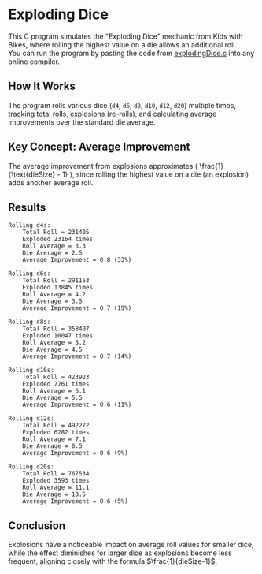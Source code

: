# Exploding Dice

This C program simulates the "Exploding Dice" mechanic from Kids with Bikes, where rolling the highest value on a die allows an additional roll.  
You can run the program by pasting the code from [explodingDice.c](explodingDice.c) into any online compiler.

## How It Works

The program rolls various dice (`d4`, `d6`, `d8`, `d10`, `d12`, `d20`) multiple times, tracking total rolls, explosions (re-rolls), and calculating average improvements over the standard die average.

## Key Concept: Average Improvement

The average improvement from explosions approximates \( \frac{1}{\text{dieSize} - 1} \), since rolling the highest value on a die (an explosion) adds another average roll.

## Results

```
Rolling d4s:
	Total Roll = 231405
	Exploded 23164 times
	Roll Average = 3.3
	Die Average = 2.5
	Average Improvement = 0.8 (33%)

Rolling d6s:
	Total Roll = 291153
	Exploded 13845 times
	Roll Average = 4.2
	Die Average = 3.5
	Average Improvement = 0.7 (19%)

Rolling d8s:
	Total Roll = 358407
	Exploded 10047 times
	Roll Average = 5.2
	Die Average = 4.5
	Average Improvement = 0.7 (14%)

Rolling d10s:
	Total Roll = 423923
	Exploded 7761 times
	Roll Average = 6.1
	Die Average = 5.5
	Average Improvement = 0.6 (11%)

Rolling d12s:
	Total Roll = 492272
	Exploded 6282 times
	Roll Average = 7.1
	Die Average = 6.5
	Average Improvement = 0.6 (9%)

Rolling d20s:
	Total Roll = 767534
	Exploded 3593 times
	Roll Average = 11.1
	Die Average = 10.5
	Average Improvement = 0.6 (5%)
```

## Conclusion

Explosions have a noticeable impact on average roll values for smaller dice, while the effect diminishes for larger dice as explosions become less frequent, aligning closely with the formula $`\frac{1}{dieSize-1}`$.
